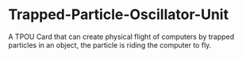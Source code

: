# Trapped-Particle-Oscillator-Unit
A TPOU Card that can create physical flight of computers by trapped particles in an object, the particle is riding the computer to fly.
